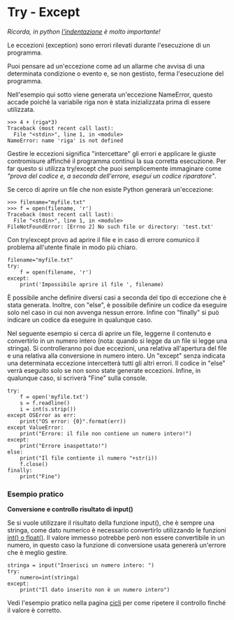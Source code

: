 # Try - Except

_Ricorda, in python [l'indentazione](Indentation.md) è molto importante!_

Le eccezioni (exception) sono errori rilevati durante l'esecuzione di un programma.

Puoi pensare ad un'eccezione come ad un allarme che avvisa di una determinata condizione o evento e, se non gestisto, ferma l'esecuzione del programma.

Nell'esempio qui sotto viene generata un'eccezione NameError, questo accade poiché la variabile riga non è stata inizializzata prima di essere utilizzata.

    >>> 4 + (riga*3)                                       
    Traceback (most recent call last):
      File "<stdin>", line 1, in <module>
    NameError: name 'riga' is not defined


Gestire le eccezioni significa "intercettare" gli errori e applicare le giuste contromisure affinché il programma continui la sua corretta esecuzione. 
Per far questo si utilizza try/except che puoi semplicemente immaginare come _"prova del codice e, a seconda dell'errore, esegui un codice riparatore"_.

Se cerco di aprire un file che non esiste Python generarà un'eccezione:

    >>> filename="myfile.txt"                              
    >>> f = open(filename, 'r')
    Traceback (most recent call last):
      File "<stdin>", line 1, in <module>
    FileNotFoundError: [Errno 2] No such file or directory: 'test.txt'


Con try/except provo ad aprire il file e in caso di errore comunico il problema all'utente finale in modo più chiaro.

    filename="myfile.txt"                                  
    try:
        f = open(filename, 'r')
    except:
        print('Impossibile aprire il file ', filename)


È possibile anche definire diversi casi a seconda del tipo di eccezione che è stata generata. Inoltre, con "else", è possibile definire un codice da eseguire solo nel caso in cui non avvenga nessun errore. Infine con "finally" si può indicare un codice da eseguire in qualunque caso.

Nel seguente esempio si cerca di aprire un file, leggerne il contenuto e convertirlo in un numero intero (nota: quando si legge da un file si legge una stringa).
Si controlleranno poi due eccezioni, una relativa all'apertura del file e una relativa alla conversione in numero intero.
Un "except" senza indicata una determinata eccezione intercetterà tutti gli altri errori.
Il codice in "else" verrà eseguito solo se non sono state generate eccezioni.
Infine, in qualunque caso, si scriverà "Fine" sulla console.

    try:                                                        
        f = open('myfile.txt')
        s = f.readline()
        i = int(s.strip())
    except OSError as err:
        print("OS error: {0}".format(err))
    except ValueError:
        print("Errore: il file non contiene un numero intero!")
    except:
        print("Errore inaspettato!")
    else:
        print("Il file contiente il numero "+str(i))
        f.close()
    finally: 
        print("Fine")

### Esempio pratico
**Conversione e controllo risultato di input()**

Se si vuole utilizzare il risultato della funzione input(), che è sempre una stringa, come dato numerico è necessario convertirlo utilizzando le funzioni [int() o float()](Pyllole/Type_Number.md). Il valore immesso potrebbe però non essere convertibile in un numero, in questo caso la funzione di conversione usata genererà un'errore che è meglio gestire.

    stringa = input("Inserisci un numero intero: ")                                                     
    try:
        numero=int(stringa)
    except:
        print("Il dato inserito non è un numero intero")
        
Vedi l'esempio pratico nella pagina [cicli](Loops.md) per come ripetere il controllo finché il valore è corretto.        
